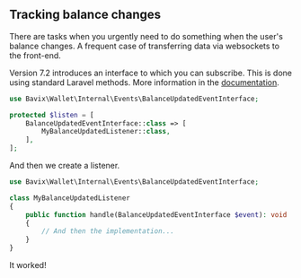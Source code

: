 ## Tracking balance changes

There are tasks when you urgently need to do something when the user's balance changes. A frequent case of transferring data via websockets to the front-end.

Version 7.2 introduces an interface to which you can subscribe.
This is done using standard Laravel methods.
More information in the [documentation](https://laravel.com/docs/8.x/events).

```php
use Bavix\Wallet\Internal\Events\BalanceUpdatedEventInterface;

protected $listen = [
    BalanceUpdatedEventInterface::class => [
        MyBalanceUpdatedListener::class,
    ],
];
```

And then we create a listener.

```php
use Bavix\Wallet\Internal\Events\BalanceUpdatedEventInterface;

class MyBalanceUpdatedListener
{
    public function handle(BalanceUpdatedEventInterface $event): void
    {
        // And then the implementation...
    }
}
```

It worked! 
